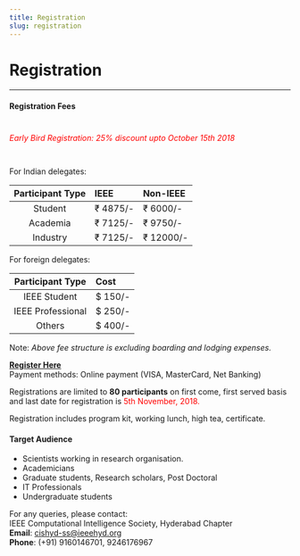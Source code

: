 ```yaml
---
title: Registration
slug: registration
---
```

# Registration
---
#### Registration Fees
<h5 style="font-weight: 400; color: red; padding: 20px 0px;">Early Bird Registration: 25% discount upto October 15th 2018</h5>
For Indian delegates:  
  
| Participant Type | IEEE     | Non-IEEE  |
| :--------------: | :------- | :-------- |
| Student          | ₹ 4875/- | ₹ 6000/-  |
| Academia         | ₹ 7125/- | ₹ 9750/-  |
| Industry         | ₹ 7125/- | ₹ 12000/- |
  
For foreign delegates: 

| Participant Type  | Cost    |
| :---------------: | :------ |
| IEEE Student      | $ 150/- |
| IEEE Professional | $ 250/- |
| Others            | $ 400/- |
  
Note: *Above fee structure is excluding boarding and lodging expenses.*  
  
[**Register Here**](https://www.payumoney.com/events/#/buyTickets/cis-ss2018)  
Payment methods: Online payment (VISA, MasterCard, Net Banking)  
  
Registrations are limited to **80 participants** on first come, first served basis and last date for registration is <span style="color: red; ">5th November, 2018.</span>  
  
Registration includes program kit, working lunch, high tea, certificate.  
  
#### Target Audience  
* Scientists working in research organisation.
* Academicians
* Graduate students, Research scholars, Post Doctoral
* IT Professionals
* Undergraduate students
  
For any queries, please contact:  
IEEE Computational Intelligence Society, Hyderabad Chapter  
**Email**: cishyd-ss@ieeehyd.org  
**Phone**: (+91) 9160146701, 9246176967